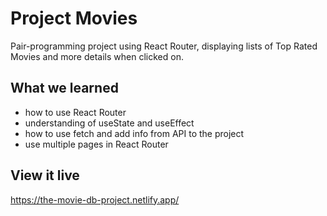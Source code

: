 # Project Movies

Pair-programming project using React Router, displaying lists of Top Rated Movies and more details when clicked on. 

## What we learned

- how to use React Router 
- understanding of useState and useEffect
- how to use fetch and add info from API to the project 
- use multiple pages in React Router 

## View it live

https://the-movie-db-project.netlify.app/
